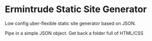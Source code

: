 # Ermintrude Static Site Generator

Low config uber-flexible static site generator based on JSON. 

Pipe in a simple JSON object. Get back a folder full of HTML/CSS
